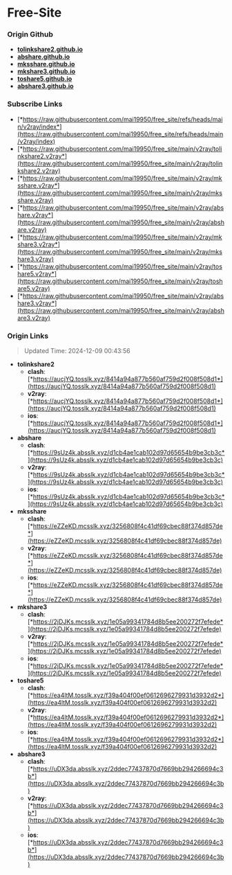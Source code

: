 # Free-Site

### Origin Github

- [**tolinkshare2.github.io**](https://github.com/tolinkshare2/tolinkshare2.github.io)
- [**abshare.github.io**](https://github.com/abshare/abshare.github.io)
- [**mksshare.github.io**](https://github.com/mksshare/mksshare.github.io)
- [**mkshare3.github.io**](https://github.com/mkshare3/mkshare3.github.io)
- [**toshare5.github.io**](https://github.com/toshare5/toshare5.github.io)
- [**abshare3.github.io**](https://github.com/abshare3/abshare3.github.io)

### Subscribe Links

- [*https://raw.githubusercontent.com/mai19950/free_site/refs/heads/main/v2ray/index*](https://raw.githubusercontent.com/mai19950/free_site/refs/heads/main/v2ray/index)
- [*https://raw.githubusercontent.com/mai19950/free_site/main/v2ray/tolinkshare2.v2ray*](https://raw.githubusercontent.com/mai19950/free_site/main/v2ray/tolinkshare2.v2ray)
- [*https://raw.githubusercontent.com/mai19950/free_site/main/v2ray/mksshare.v2ray*](https://raw.githubusercontent.com/mai19950/free_site/main/v2ray/mksshare.v2ray)
- [*https://raw.githubusercontent.com/mai19950/free_site/main/v2ray/abshare.v2ray*](https://raw.githubusercontent.com/mai19950/free_site/main/v2ray/abshare.v2ray)
- [*https://raw.githubusercontent.com/mai19950/free_site/main/v2ray/mkshare3.v2ray*](https://raw.githubusercontent.com/mai19950/free_site/main/v2ray/mkshare3.v2ray)
- [*https://raw.githubusercontent.com/mai19950/free_site/main/v2ray/toshare5.v2ray*](https://raw.githubusercontent.com/mai19950/free_site/main/v2ray/toshare5.v2ray)
- [*https://raw.githubusercontent.com/mai19950/free_site/main/v2ray/abshare3.v2ray*](https://raw.githubusercontent.com/mai19950/free_site/main/v2ray/abshare3.v2ray)

### Origin Links

> Updated Time: 2024-12-09 00:43:56

- **tolinkshare2**
  - **clash**: [*https://aucjYQ.tosslk.xyz/8414a94a877b560af759d2f008f508d1*](https://aucjYQ.tosslk.xyz/8414a94a877b560af759d2f008f508d1)
  - **v2ray**: [*https://aucjYQ.tosslk.xyz/8414a94a877b560af759d2f008f508d1*](https://aucjYQ.tosslk.xyz/8414a94a877b560af759d2f008f508d1)
  - **ios**: [*https://aucjYQ.tosslk.xyz/8414a94a877b560af759d2f008f508d1*](https://aucjYQ.tosslk.xyz/8414a94a877b560af759d2f008f508d1)
- **abshare**
  - **clash**: [*https://9sUz4k.absslk.xyz/d1cb4ae1cab102d97d65654b9be3cb3c*](https://9sUz4k.absslk.xyz/d1cb4ae1cab102d97d65654b9be3cb3c)
  - **v2ray**: [*https://9sUz4k.absslk.xyz/d1cb4ae1cab102d97d65654b9be3cb3c*](https://9sUz4k.absslk.xyz/d1cb4ae1cab102d97d65654b9be3cb3c)
  - **ios**: [*https://9sUz4k.absslk.xyz/d1cb4ae1cab102d97d65654b9be3cb3c*](https://9sUz4k.absslk.xyz/d1cb4ae1cab102d97d65654b9be3cb3c)
- **mksshare**
  - **clash**: [*https://eZZeKD.mcsslk.xyz/3256808f4c41df69cbec88f374d857de*](https://eZZeKD.mcsslk.xyz/3256808f4c41df69cbec88f374d857de)
  - **v2ray**: [*https://eZZeKD.mcsslk.xyz/3256808f4c41df69cbec88f374d857de*](https://eZZeKD.mcsslk.xyz/3256808f4c41df69cbec88f374d857de)
  - **ios**: [*https://eZZeKD.mcsslk.xyz/3256808f4c41df69cbec88f374d857de*](https://eZZeKD.mcsslk.xyz/3256808f4c41df69cbec88f374d857de)
- **mkshare3**
  - **clash**: [*https://2jDJKs.mcsslk.xyz/1e05a99341784d8b5ee200272f7efede*](https://2jDJKs.mcsslk.xyz/1e05a99341784d8b5ee200272f7efede)
  - **v2ray**: [*https://2jDJKs.mcsslk.xyz/1e05a99341784d8b5ee200272f7efede*](https://2jDJKs.mcsslk.xyz/1e05a99341784d8b5ee200272f7efede)
  - **ios**: [*https://2jDJKs.mcsslk.xyz/1e05a99341784d8b5ee200272f7efede*](https://2jDJKs.mcsslk.xyz/1e05a99341784d8b5ee200272f7efede)
- **toshare5**
  - **clash**: [*https://ea4ltM.tosslk.xyz/f39a404f00ef0612696279931d3932d2*](https://ea4ltM.tosslk.xyz/f39a404f00ef0612696279931d3932d2)
  - **v2ray**: [*https://ea4ltM.tosslk.xyz/f39a404f00ef0612696279931d3932d2*](https://ea4ltM.tosslk.xyz/f39a404f00ef0612696279931d3932d2)
  - **ios**: [*https://ea4ltM.tosslk.xyz/f39a404f00ef0612696279931d3932d2*](https://ea4ltM.tosslk.xyz/f39a404f00ef0612696279931d3932d2)
- **abshare3**
  - **clash**: [*https://uDX3da.absslk.xyz/2ddec77437870d7669bb294266694c3b*](https://uDX3da.absslk.xyz/2ddec77437870d7669bb294266694c3b)
  - **v2ray**: [*https://uDX3da.absslk.xyz/2ddec77437870d7669bb294266694c3b*](https://uDX3da.absslk.xyz/2ddec77437870d7669bb294266694c3b)
  - **ios**: [*https://uDX3da.absslk.xyz/2ddec77437870d7669bb294266694c3b*](https://uDX3da.absslk.xyz/2ddec77437870d7669bb294266694c3b)
